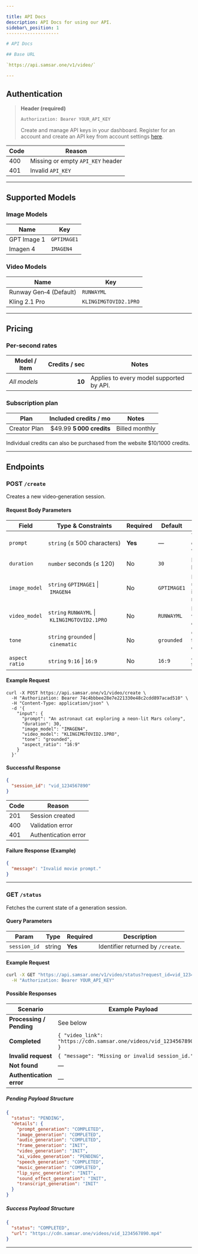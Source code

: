 ```yaml
---

title: API Docs
description: API Docs for using our API.
sidebar\_position: 1
--------------------

# API Docs

## Base URL

`https://api.samsar.one/v1/video/`

---
```


## Authentication

> **Header (required)**
>
> `Authorization: Bearer YOUR_API_KEY`
>
> Create and manage API keys in your dashboard. Register for an account and create an API key from account settings [here](https://app.samsar.one).

| Code | Reason                            |
| ---- | --------------------------------- |
| 400  | Missing or empty `API_KEY` header |
| 401  | Invalid `API_KEY`                 |

---

## Supported Models

### Image Models

| Name        | Key         |
| ----------- | ----------- |
| GPT Image 1 | `GPTIMAGE1` |
| Imagen 4    | `IMAGEN4`   |

### Video Models

| Name                   | Key                   |
| ---------------------- | --------------------- |
| Runway Gen‑4 (Default) | `RUNWAYML`            |
| Kling 2.1 Pro          | `KLINGIMGTOVID2.1PRO` |

---

## Pricing

### Per‑second rates

| Model / Item | Credits / sec | Notes                                    |
| ------------ | ------------: | ---------------------------------------- |
| *All models* |        **10** | Applies to every model supported by API. |

### Subscription plan

| Plan         | Included credits / mo | Notes          |
| ------------ | --------------------: | -------------- |
| Creator Plan | $49.99 **5 000 credits**     | Billed monthly |
Individual credits can also be purchased from the website $10/1000 credits.


---

## Endpoints

### POST `/create`

Creates a new video‑generation session.

#### Request Body Parameters

| Field         | Type & Constraints                         | Required | Default     | Description                                       |
| ------------- | ------------------------------------------ | -------- | ----------- | ------------------------------------------------- |
| `prompt`      | `string` (≤ 500 characters)                | **Yes**  | —           | Text prompt that drives image & video generation. |
| `duration`    | `number` seconds (≤ 120)                   | No       | `30`        | Desired video length.                             |
| `image_model` | `string` `GPTIMAGE1` \| `IMAGEN4`            | No       | `GPTIMAGE1` | Key for the underlying image‑generation model.    |
| `video_model` | `string` `RUNWAYML` \| `KLINGIMGTOVID2.1PRO` | No       | `RUNWAYML`  | Key for the video‑synthesis engine.               |
| `tone`        | `string` `grounded` \| `cinematic`           | No       | `grounded`  | Overall stylistic tone of the output.             |
| `aspect ratio`        | `string` `9:16` \| `16:9`           | No       | `16:9`  | Aspect ratio of the result             |

#### Example Request

```
curl -X POST https://api.samsar.one/v1/video/create \
  -H "Authorization: Bearer 74c4bbbee28e7e221330e48c2cdd897acad510" \
  -H "Content-Type: application/json" \
  -d '{
    "input": {
      "prompt": "An astronaut cat exploring a neon‑lit Mars colony",
      "duration": 30,
      "image_model": "IMAGEN4",
      "video_model": "KLINGIMGTOVID2.1PRO",
      "tone": "grounded",
      "aspect_ratio": "16:9"
    }
  }'

```

#### Successful Response

```json
{
  "session_id": "vid_1234567890"
}
```

| Code | Reason               |
| ---- | -------------------- |
| 201  | Session created      |
| 400  | Validation error     |
| 401  | Authentication error |

#### Failure Response (Example)

```json
{
  "message": "Invalid movie prompt."
}
```

---

### GET `/status`

Fetches the current state of a generation session.

#### Query Parameters

| Param        | Type   | Required | Description                       |
| ------------ | ------ | -------- | --------------------------------- |
| `session_id` | string | **Yes**  | Identifier returned by `/create`. |

#### Example Request

```bash
curl -X GET "https://api.samsar.one/v1/video/status?request_id=vid_1234567890" \
  -H "Authorization: Bearer YOUR_API_KEY"
```

#### Possible Responses

| Scenario                 | Example Payload                                                        | Code |
| ------------------------ | ---------------------------------------------------------------------- | ---- |
| **Processing / Pending** | See below                                                              | 200  |
| **Completed**            | `{ "video_link": "https://cdn.samsar.one/videos/vid_1234567890.mp4" }` | 200  |
| **Invalid request**      | `{ "message": "Missing or invalid session_id." }`                      | 400  |
| **Not found**            | —                                                                      | 404  |
| **Authentication error** | —                                                                      | 401  |

##### Pending Payload Structure

```json
{
  "status": "PENDING",
  "details": {
    "prompt_generation": "COMPLETED",
    "image_generation": "COMPLETED",
    "audio_generation": "COMPLETED",
    "frame_generation": "INIT",
    "video_generation": "INIT",
    "ai_video_generation": "PENDING",
    "speech_generation": "COMPLETED",
    "music_generation": "COMPLETED",
    "lip_sync_generation": "INIT",
    "sound_effect_generation": "INIT",
    "transcript_generation": "INIT"
  }
}
```

##### Success Payload Structure

```json
{
  "status": "COMPLETED",
  "url": "https://cdn.samsar.one/videos/vid_1234567890.mp4"
}
```

---
